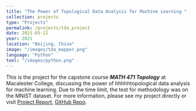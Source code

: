 ```yaml
---
title: "The Power of Topological Data Analysis for Machine Learning "
collection: projects
type: "Projects"
permalink: /projects/tda_project
date: 2021-03-12
year: 2021
location: "Beijing, China"
image: "/images/tda_mapper.png"
language: "Python"
tool: "/images/python.png"
---
```


This is the project for the capstone course ***MATH 471 Topology*** at Macalester College, discussing the power of hhhhhtopological data analysis for machine learning. Due to the time limit, the test for methodology was on the MNIST dataset. For more information, please see my project directly or visit [Project Report](https://zcczhang.github.io/projects/The-Power-of-Topological-Data-Analysis-for-Machine-Learning.html), [GitHub Repo](https://github.com/zcczhang/TDA-project).


